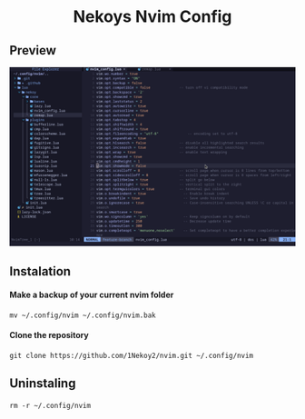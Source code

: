 <h1 align="center">Nekoys Nvim Config</h1>

## Preview

<img src="https://github.com/1Nekoy2/nvim/blob/main/.github/Preview.png">

## Instalation

#### Make a backup of your current nvim folder

```shell
mv ~/.config/nvim ~/.config/nvim.bak
```

#### Clone the repository

```shell
git clone https://github.com/1Nekoy2/nvim.git ~/.config/nvim
```
## Uninstaling 

```shell
rm -r ~/.config/nvim
```
